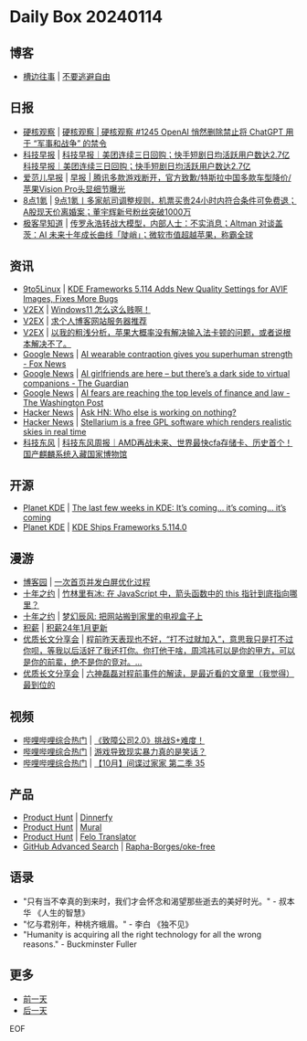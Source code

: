 # Daily Box 20240114

## 博客
- [槽边往事](https://www.hecaitou.com/) | [不要逃避自由](https://www.hecaitou.com/2024/01/Do-not-run-away-from-freedom.html)

## 日报
- [硬核观察](https://linux.cn/news/express/) | [硬核观察 | 硬核观察 #1245 OpenAI 悄然删除禁止将 ChatGPT 用于 “军事和战争” 的禁令](https://linux.cn/article-16554-1.html?utm_source=rss&utm_medium=rss)
- [科技早报](https://www.jiemian.com/lists/459.html) | [科技早报｜美团连续三日回购；快手短剧日均活跃用户数达2.7亿科技早报｜美团连续三日回购；快手短剧日均活跃用户数达2.7亿](https://www.jiemian.com/article/10671820.html)
- [爱范儿早报](https://www.ifanr.com/category/ifanrnews) | [早报 | 腾讯多款游戏断开，官方致歉/特斯拉中国多款车型降价/苹果Vision Pro头显细节曝光](https://www.ifanr.com/1573276)
- [8点1氪](https://36kr.com/user/5652071) | [9点1氪丨多家航司调整规则，机票买贵24小时内符合条件可免费退；A股现天价离婚案；董宇辉新号粉丝突破1000万](https://36kr.com/p/2601842335398787)
- [极客早知道](https://www.geekpark.net/column/74) | [传罗永浩转战大模型，内部人士：不实消息；Altman 对谈盖茨：AI 未来十年成长曲线「陡峭」；微软市值超越苹果，称霸全球](https://www.geekpark.net/news/330322)

## 资讯
- [9to5Linux](https://9to5linux.com/) | [KDE Frameworks 5.114 Adds New Quality Settings for AVIF Images, Fixes More Bugs](https://9to5linux.com/kde-frameworks-5-114-adds-new-quality-settings-for-avif-images-fixes-more-bugs)
- [V2EX](https://www.v2ex.com/) | [Windows11 怎么这么贱啊！](https://www.v2ex.com/t/1008375)
- [V2EX](https://www.v2ex.com/) | [求个人博客网站服务器推荐](https://www.v2ex.com/t/1008361)
- [V2EX](https://www.v2ex.com/) | [以我的粗浅分析，苹果大概率没有解决输入法卡顿的问题，或者说根本解决不了。](https://www.v2ex.com/t/1008334)
- [Google News](https://news.google.com/topics/CAAqJggKIiBDQkFTRWdvSUwyMHZNRGRqTVhZU0FtVnVHZ0pWVXlnQVAB/sections/CAQiQ0NCQVNMQW9JTDIwdk1EZGpNWFlTQW1WdUdnSlZVeUlOQ0FRYUNRb0hMMjB2TUcxcmVpb0pFZ2N2YlM4d2JXdDZLQUEqKggAKiYICiIgQ0JBU0Vnb0lMMjB2TURkak1YWVNBbVZ1R2dKVlV5Z0FQAVAB) | [AI wearable contraption gives you superhuman strength - Fox News](https://news.google.com/rss/articles/CBMiUmh0dHBzOi8vd3d3LmZveG5ld3MuY29tL3RlY2gvYWktd2VhcmFibGUtY29udHJhcHRpb24tZ2l2ZXMteW91LXN1cGVyaHVtYW4tc3RyZW5ndGjSAQA?oc=5)
- [Google News](https://news.google.com/topics/CAAqJggKIiBDQkFTRWdvSUwyMHZNRGRqTVhZU0FtVnVHZ0pWVXlnQVAB/sections/CAQiQ0NCQVNMQW9JTDIwdk1EZGpNWFlTQW1WdUdnSlZVeUlOQ0FRYUNRb0hMMjB2TUcxcmVpb0pFZ2N2YlM4d2JXdDZLQUEqKggAKiYICiIgQ0JBU0Vnb0lMMjB2TURkak1YWVNBbVZ1R2dKVlV5Z0FQAVAB) | [AI girlfriends are here – but there’s a dark side to virtual companions - The Guardian](https://news.google.com/rss/articles/CBMiTGh0dHBzOi8vd3d3LnRoZWd1YXJkaWFuLmNvbS9jb21tZW50aXNmcmVlLzIwMjQvamFuLzEzL2FpLWdpcmxmcmllbmQtY2hhdGJvdHPSAUxodHRwczovL2FtcC50aGVndWFyZGlhbi5jb20vY29tbWVudGlzZnJlZS8yMDI0L2phbi8xMy9haS1naXJsZnJpZW5kLWNoYXRib3Rz?oc=5)
- [Google News](https://news.google.com/topics/CAAqJggKIiBDQkFTRWdvSUwyMHZNRGRqTVhZU0FtVnVHZ0pWVXlnQVAB/sections/CAQiQ0NCQVNMQW9JTDIwdk1EZGpNWFlTQW1WdUdnSlZVeUlOQ0FRYUNRb0hMMjB2TUcxcmVpb0pFZ2N2YlM4d2JXdDZLQUEqKggAKiYICiIgQ0JBU0Vnb0lMMjB2TURkak1YWVNBbVZ1R2dKVlV5Z0FQAVAB) | [AI fears are reaching the top levels of finance and law - The Washington Post](https://news.google.com/rss/articles/CBMiSWh0dHBzOi8vd3d3Lndhc2hpbmd0b25wb3N0LmNvbS90ZWNobm9sb2d5LzIwMjQvMDEvMTMvZGF2b3MtYWktcmlzay1maW5yYS_SAQA?oc=5)
- [Hacker News](https://news.ycombinator.com/front) | [Ask HN: Who else is working on nothing?](https://news.ycombinator.com/item?id=38983067)
- [Hacker News](https://news.ycombinator.com/front) | [Stellarium is a free GPL software which renders realistic skies in real time](https://news.ycombinator.com/item?id=38981254)
- [科技东风](https://m.smzdm.com/tag/tn0400v/) | [科技东风周报｜AMD再战未来、世界最快cfa存储卡、历史首个！国产麒麟系统入藏国家博物馆](https://post.m.smzdm.com/p/a3xeqond/)

## 开源
- [Planet KDE](https://planet.kde.org/) | [The last few weeks in KDE: It’s coming… it’s coming… it’s coming](https://pointieststick.com/2024/01/12/the-last-few-weeks-in-kde-its-coming-its-coming-its-coming/?utm_source=atom_feed)
- [Planet KDE](https://planet.kde.org/) | [KDE Ships Frameworks 5.114.0](https://kde.org/announcements/frameworks/5/5.114.0/?utm_source=atom_feed)

## 漫游
- [博客园](https://www.cnblogs.com/aggsite/headline) | [一次首页并发白屏优化过程](https://www.cnblogs.com/Sientuo/p/17961130)
- [十年之约](https://www.foreverblog.cn/feeds.html) | [竹林里有冰: 在 JavaScript 中，箭头函数中的 this 指针到底指向哪里？](https://zhul.in/2024/01/14/where-does-this-refer-in-arrow-function-in-js/)
- [十年之约](https://www.foreverblog.cn/feeds.html) | [梦幻辰风: 把网站搬到家里的电视盒子上](https://www.mhcf.net/1193.html)
- [积薪](https://firewood.news/) | [积薪24年1月更新](https://darmau.design/article/firewood-2401-update)
- [优质长文分享会](https://m.okjike.com/topics/56d2fabe7cb3331100467e2b) | [程前昨天表现也不好，“打不过就加入”，意思我只是打不过你呗，等我以后活好了我还打你。你打他干啥，周鸿祎可以是你的甲方，可以是你的前辈，绝不是你的竞对。...](https://mp.weixin.qq.com/s/bV7n-PETAtVoHCOC_isRNQ)
- [优质长文分享会](https://m.okjike.com/topics/56d2fabe7cb3331100467e2b) | [六神磊磊对程前事件的解读，是最近看的文章里（我觉得）最到位的](https://mp.weixin.qq.com/s/bV7n-PETAtVoHCOC_isRNQ)

## 视频
- [哔哩哔哩综合热门](https://www.bilibili.com/v/popular/all/) | [《致障公司2.0》挑战S+难度！](https://b23.tv/BV1ue411m7o6)
- [哔哩哔哩综合热门](https://www.bilibili.com/v/popular/all/) | [游戏导致现实暴力真的是笑话？](https://b23.tv/BV1AC4y1e7sX)
- [哔哩哔哩综合热门](https://www.bilibili.com/v/popular/all/) | [【10月】间谍过家家 第二季 35](https://b23.tv/BV1de41127hi)

## 产品
- [Product Hunt](https://www.producthunt.com) | [Dinnerfy](https://www.producthunt.com/posts/dinnerfy)
- [Product Hunt](https://www.producthunt.com) | [Mural](https://www.producthunt.com/posts/mural-3)
- [Product Hunt](https://www.producthunt.com) | [Felo Translator](https://www.producthunt.com/posts/felo-translator-3)
- [GitHub Advanced Search](https://github.com/search/advanced) | [Rapha-Borges/oke-free](https://github.com/Rapha-Borges/oke-free)

## 语录
- "只有当不幸真的到来时，我们才会怀念和渴望那些逝去的美好时光。" - 叔本华 《人生的智慧》
- "忆与君别年，种桃齐蛾眉。" - 李白 《独不见》
- "Humanity is acquiring all the right technology for all the wrong reasons." - Buckminster Fuller

## 更多
- [前一天](daily-box-20240113.md)
- [后一天](daily-box-20240115.md)

EOF